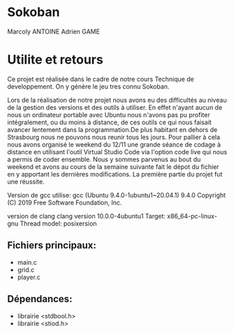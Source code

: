 # Sokoban
Marcoly ANTOINE
Adrien GAME
# Utilite et retours 

Ce projet est réalisée dans le cadre de notre cours Technique de developpement. On y génère le jeu tres connu Sokoban.

Lors de la réalisation de notre projet nous avons eu des difficultés au niveau de la gestion des versions et des outils à utiliser. En effet n'ayant aucun de nous un ordinateur portable avec Ubuntu nous n'avons pas pu profiter intégralement, ou du moins à distance, de ces outils ce qui nous faisait avancer lentement dans la programmation.De plus habitant en dehors de Strasbourg nous ne pouvons nous reunir tous les jours. Pour pallier à cela nous avons organisé le weekend du 12/11 une grande séance de codage à distance en utilisant l'outil Virtual Studio Code via l'option code live qui nous a permis de coder ensemble. 
Nous y sommes parvenus au bout du weekend et avons au cours de la semaine suivante fait le dépot du fichier en y apportant les dernières modifications. 
La première partie du projet fut une réussite.

Version de gcc utilise:
gcc (Ubuntu 9.4.0-1ubuntu1~20.04.1) 9.4.0
Copyright (C) 2019 Free Software Foundation, Inc.


version de clang
clang version 10.0.0-4ubuntu1 
Target: x86_64-pc-linux-gnu
Thread model: posixersion 

## Fichiers principaux:

- main.c
- grid.c
- player.c 

## Dépendances: 

- librairie <stdbool.h>
- librairie <stiod.h>
